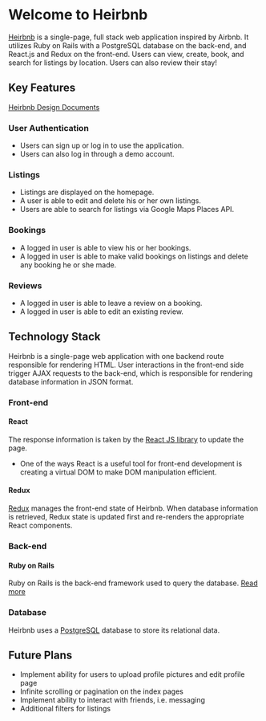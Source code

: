 # Welcome to Heirbnb

<a href="https://heirbeenbee.herokuapp.com" target="_blank">Heirbnb</a> is a single-page, full stack web application inspired by Airbnb. It utilizes Ruby on Rails with a PostgreSQL database on the back-end, and React.js and Redux on the front-end. Users can view, create, book, and search for listings by location. Users can also review their stay!

## Key Features

[Heirbnb Design Documents](https://github.com/kevinchen93/heirbnb/wiki/)

### User Authentication
  * Users can sign up or log in to use the application.
  * Users can also log in through a demo account.

### Listings
  * Listings are displayed on the homepage.
  * A user is able to edit and delete his or her own listings.
  * Users are able to search for listings via Google Maps Places API.

### Bookings
  * A logged in user is able to view his or her bookings.
  * A logged in user is able to make valid bookings on listings and delete any booking he or she made.

### Reviews
  * A logged in user is able to leave a review on a booking.
  * A logged in user is able to edit an existing review.

## Technology Stack

Heirbnb is a single-page web application with one backend route responsible for rendering HTML. User interactions in the front-end side trigger AJAX requests to the back-end, which is responsible for rendering database information in JSON format.

### Front-end

#### React

The response information is taken by the [React JS library](https://reactjs.org/) to update the page.
  * One of the ways React is a useful tool for front-end development is creating a virtual DOM to make DOM manipulation efficient.

#### Redux

[Redux](https://redux.js.org/) manages the front-end state of Heirbnb. When database information is retrieved, Redux state is updated first and re-renders the appropriate React components.

### Back-end

#### Ruby on Rails

Ruby on Rails is the back-end framework used to query the database. [Read more](https://rubyonrails.org/)

### Database

Heirbnb uses a [PostgreSQL](https://www.postgresql.org/) database to store its relational data.

## Future Plans

  * Implement ability for users to upload profile pictures and edit profile page
  * Infinite scrolling or pagination on the index pages
  * Implement ability to interact with friends, i.e. messaging
  * Additional filters for listings
